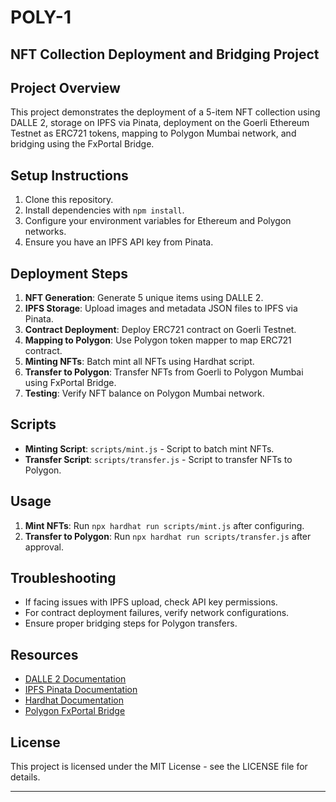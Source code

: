 # POLY-1

## NFT Collection Deployment and Bridging Project

## Project Overview
This project demonstrates the deployment of a 5-item NFT collection using DALLE 2, storage on IPFS via Pinata, deployment on the Goerli Ethereum Testnet as ERC721 tokens, mapping to Polygon Mumbai network, and bridging using the FxPortal Bridge.

## Setup Instructions
1. Clone this repository.
2. Install dependencies with `npm install`.
3. Configure your environment variables for Ethereum and Polygon networks.
4. Ensure you have an IPFS API key from Pinata.

## Deployment Steps
1. **NFT Generation**: Generate 5 unique items using DALLE 2.
2. **IPFS Storage**: Upload images and metadata JSON files to IPFS via Pinata.
3. **Contract Deployment**: Deploy ERC721 contract on Goerli Testnet.
4. **Mapping to Polygon**: Use Polygon token mapper to map ERC721 contract.
5. **Minting NFTs**: Batch mint all NFTs using Hardhat script.
6. **Transfer to Polygon**: Transfer NFTs from Goerli to Polygon Mumbai using FxPortal Bridge.
7. **Testing**: Verify NFT balance on Polygon Mumbai network.

## Scripts
- **Minting Script**: `scripts/mint.js` - Script to batch mint NFTs.
- **Transfer Script**: `scripts/transfer.js` - Script to transfer NFTs to Polygon.

## Usage
1. **Mint NFTs**: Run `npx hardhat run scripts/mint.js` after configuring.
2. **Transfer to Polygon**: Run `npx hardhat run scripts/transfer.js` after approval.

## Troubleshooting
- If facing issues with IPFS upload, check API key permissions.
- For contract deployment failures, verify network configurations.
- Ensure proper bridging steps for Polygon transfers.

## Resources
- [DALLE 2 Documentation](link-to-dalle-docs)
- [IPFS Pinata Documentation](link-to-pinata-docs)
- [Hardhat Documentation](link-to-hardhat-docs)
- [Polygon FxPortal Bridge](link-to-polygon-bridge-docs)

## License
This project is licensed under the MIT License - see the LICENSE file for details.
- - -
